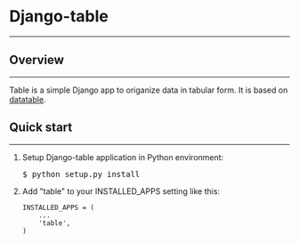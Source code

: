 # Django-table

_____________________________________________________________________

## Overview
_____________________________________________________________________
Table is a simple Django app to origanize data in tabular form.
It is based on [datatable](http://datatables.net).

## Quick start
_____________________________________________________________________
1. Setup Django-table application in Python environment:

   <pre>$ python setup.py install</pre>
   
2. Add "table" to your INSTALLED_APPS setting like this:

   <pre><code>INSTALLED_APPS = (
       ...
       'table',
   )
   </code></pre>
